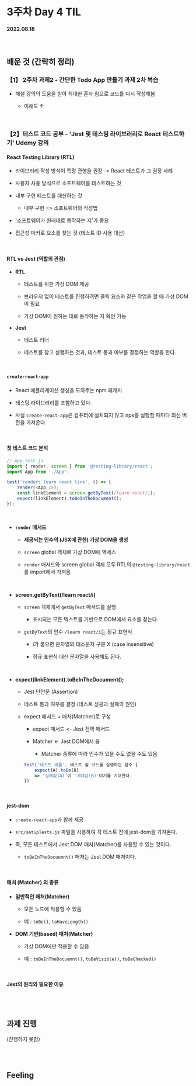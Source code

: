 # 3주차 Day 4 TIL

#### 2022.08.18

<br/>

## 배운 것 (간략히 정리)

### 【1】 2주차 과제2 - 간단한 Todo App 만들기 과제 2차 복습

- 해설 강의의 도움을 받아 최대한 혼자 힘으로 코드를 다시 작성해봄

    - 이해도 ↑

<br/>

### 【2】테스트 코드 공부 - 'Jest 및 테스팅 라이브러리로 React 테스트하기' Udemy 강의

#### React Testing Library (RTL)

- 라이브러리 작성 방식이 특정 관행을 권장 -> React 테스트가 그 권장 사례

- 사용자 사용 방식으로 소프트웨어를 테스트하는 것

- 내부 구현 테스트를 대신하는 것

    - 내부 구현 => 소프트웨어의 작성법

- '소프트웨어가 원래대로 동작하는 지'가 중요

- 접근성 마커로 요소를 찾는 것 (테스트 ID 사용 대신)

<br/>

#### RTL vs Jest (역할의 관점)

- <strong>RTL</strong>

    - 테스트를 위한 가상 DOM 제공
    
    - 브라우저 없이 테스트를 진행하려면 클릭 요소와 같은 작업을 할 때 가상 DOM이 필요

    - 가상 DOM이 원하는 대로 동작하는 지 확인 가능

- <strong>Jest</strong>

    - 테스트 러너

    - 테스트를 찾고 실행하는 것과, 테스트 통과 여부를 결정하는 역할을 한다.

<br/>

#### <code>create-react-app</code>

- React 애플리케이션 생성을 도와주는 npm 패캐지

- 테스팅 라이브러리를 포함하고 있다.

- 사실 <code>create-react-app</code>은 컴퓨터에 설치되지 않고 npx를 실행할 때마다 최신 버전을 가져온다.

<br/>

#### 첫 테스트 코드 분석

```js
// App.test.js
import { render, screen } from '@testing-library/react';
import App from './App';

test('renders learn react link', () => {
    render(<App />);
    const linkElement = screen.getByText(/learn react/i);
    expect(linkElement).toBeInTheDocument();
});
```

<br/>

- <strong><code>render</code> 매서드</strong>

    - <strong>제공되는 인수의 (JSX에 관한) 가상 DOM을 생성</strong>

    - <code>screen</code> global 객체로 가상 DOM에 액세스

    - <code>render</code> 매서드와 screen global 객체 모두 RTL의 <code>@testing-library/react</code>를 import해서 가져옴

<br/>

- <strong>screen.getByText(/learn react/i)</strong>

    - <code>screen</code> 객체에서 <code>getByText</code> 매서드를 실행

        - 표시되는 모든 텍스트를 기반으로 DOM에서 요소를 찾는다.

    - <code>getByText</code>의 인수 <code>/learn react/i</code>는 정규 표현식

        - i가 붙으면 문자열의 대소문자 구분 X (case insensitive)

        - 정규 표현식 대신 문자열을 사용해도 된다.

<br/>

- <strong>expect(linkElement).toBeInTheDocument();</strong>

    - Jest 단언문 (Assertion)

    - 테스트 통과 여부를 결정 (테스트 성공과 실패의 원인)

    - expect 매서드 + 매처(Matcher)로 구성

        - expect 매서드 <- Jest 전역 매서드

        - Matcher <- Jest DOM에서 옴

            - Matcher 종류에 따라 인수가 있을 수도 없을 수도 있음

        ```javascript
        test('테스트 이름', 테스트 할 코드를 실행하는 함수 {
            expect(A).toBe(B)
            => '실제값(A)'이 '기대값(B)'이기를 기대한다.
        })
        ```

<br/>

#### jest-dom

- <code>create-react-app</code>과 함께 제공

- <code>src/setupTests.js</code> 파일을 사용하여 각 테스트 전에 jest-dom을 가져온다.

- 즉, 모든 테스트에서 Jest DOM 매처(Matcher)를 사용할 수 있는 것이다.

    - <code>toBeInTheDocuemnt()</code> 매처는 Jest DOM 매처이다.

<br/>

#### 매처 (Matcher) 의 종류

- <strong>일반적인 매처(Matcher)</strong>

    - 모든 노드에 적용할 수 있음

    - 예 : <code>toBe()</code>, <code>toHaveLength()</code>

- <strong>DOM 기반(based) 매처(Matcher)</strong>

    - 가상 DOM에만 적용할 수 있음

    - 예 : <code>toBeInTheDocuemnt()</code>, <code>toBeVisible()</code>, <code>toBeChecked()</code>

<br/>

#### Jest의 원리와 필요한 이유
        


<br/><br/>

## 과제 진행

(진행하지 못함)

<br/><br/>

## Feeling
